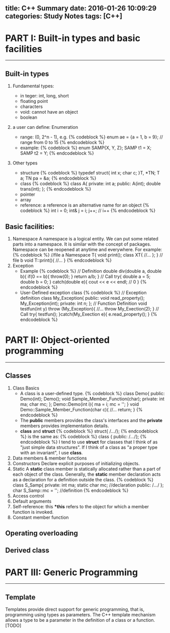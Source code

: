 title: C++ Summary
date: 2016-01-26 10:09:29 
categories: Study Notes
tags: [C++]
---

# PART I: Built-in types and basic facilities
---
## Built-in types
1. Fundamental types: 
	* in teger: int, long, short
	* floating point
	* characters
	* void: cannot have an object
	* boolean

2. a user can define: Enumeration
	* range: (0, 2^n - 1), e.g. 
	{% codeblock %}	
		enum ae = {a = 1, b = 9}; // range from 0 to 15
	{% endcodeblock %}	
	* example:
	{% codeblock %}	
		enum SAMP{X, Y, Z};
		SAMP t1 = X;
 		SAMP t2 = Y;
	{% endcodeblock %}	

3. Other types 
	* structure
	{% codeblock %}	
		typedef struct{
		       int x;
		       char c;
		}T, \*TN;
		T a;
		TN pa = &a;
	{% endcodeblock %}	
	* class
	{% codeblock %}	
		class A{
		private:
		           int a;
		public:
		          A(int);
		          double trans(int); 
		};
	{% endcodeblock %}	
	* pointer
	* array
	* reference: a reference is an alternative name for an object
	{% codeblock %}	
		int i = 0;
		int& j = i;
		j++; // i++
	{% endcodeblock %}	

## Basic facilities:
1. Namespace
A namespace is a logical entity. We can put some related parts into a namespace. It is similar with the concept of packages. Namespace can be reopened at anytime and everywhere. For example:
{% codeblock %}
//file a
Namespace T{
	void print();
	class XT{
		//...
	};
}
// file b
void T::print(){
	//...
}
{% endcodeblock %}
2. Exception
	* Example
	{% codeblock %}
	// Definition
	double div(double a, double b){
		if(0 == b){
			throw(0);
		}
		return a/b;
	}
	// Call
	try{
		double a = 5;
		double b = 0;
	} catch(double e){
		cout << e << endl; // 0
	}
	{% endcodeblock %}
	* User-Defined exception class
	{% codeblock %}
	// Exception definition
	class My_Exception{
	public:
		void read_property();
		My_Exception(int);
	private:
		int n;
	};
	// Function Definition
	void testfun(int y) throw (My_Exception){
		//...
		throw My_Exection(2);
	}
	// Call
	try{
		testfun();
	}catch(My_Exection e){
		e.read_property();
	}
	{% endcodeblock %}


# PART II: Object-oriented programming
---
## Classes
1. Class Basics
	* A class is a user-defined type.
		{% codeblock %}	
		class Demo{
		public:
			Demo(int);
			Demo();
			void Sample_Member_Function(char);
		private:
			int ma;
			char mc;
		};
		Demo::Demo(int i){
			ma = i;
			mc = '';
		}
		void Demo::Sample_Member_Function(char c){
			//...
			return;
		}
		{% endcodeblock %}	
	* The <b>public</b> members provides the class's interfaces and the <b>private</b> members provides implementation details.
	* <b>class</b> and <b>struct</b>
		{% codeblock %}
		struct{ /*...*/};
		{% endcodeblock %}
		is the same as:
		{% codeblock %}
		class { public: /*...*/};
		{% endcodeblock %}
		I tend to use <b>struct</b> for classes that I think of as "just simple data structures". If I think of a class as "a proper type with an invariant", I use <b>class</b>. 
2. Data members & member functions
3. Constructors
	Declare explicit purposes of initializing objects.
4. Static
	A <b>static</b> class member is statically allocated rather than a part of each object of the class. Generally, the <b>static</b> member declaration acts as a declaration for a definition outside the class.
	{% codeblock %}	
	class S_Samp{
	private:
		int ma;
		static char mc;        //declaration
	public:
		/*...*/
	};
	char S_Samp::mc = '';          //definition
	{% endcodeblock %}	
5. Access control
6. Default arguments
7. Self-reference: this
	<b>*this</b> refers to the object for which a member function is invoked.
8. Constant member function

## Operating overloading
## Derived class

# PART III: Generic Programming
---
## Template
Templates provide direct support for generic programming, that is, programming using types as parameters. The C++ template mechanism allows a type to be a parameter in the definition of a class or a function.
[TODO]
